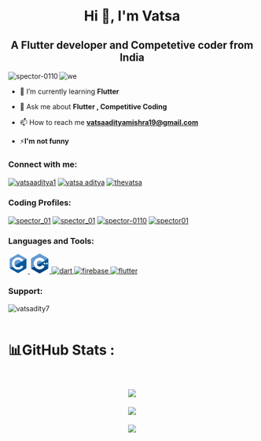 <h1 align="center">Hi 👋, I'm Vatsa</h1>
<h2 align="center">A Flutter developer and Competetive coder from India</h2>


<img align="right" alt="we" width="400" src="https://res.cloudinary.com/practicaldev/image/fetch/s--R5KgC1bh--/c_limit%2Cf_auto%2Cfl_progressive%2Cq_66%2Cw_880/https://dev-to-uploads.s3.amazonaws.com/i/oi2rwsde00xo9ou6jwsl.gif">  

<p align="left"> <img src="https://komarev.com/ghpvc/?username=spector-0110&label=Profile%20views&color=0e75b6&style=flat" alt="spector-0110" /> </p>

- 🌱 I’m currently learning **Flutter**

- 💬 Ask me about **Flutter , Competitive Coding**

- 📫 How to reach me **vatsaadityamishra19@gmail.com**

- ⚡**I'm not funny**

<h3 align="left">Connect with me:</h3>
<p align="left">
<a href="https://twitter.com/vatsaaditya1" target="blank"><img align="center" src="https://raw.githubusercontent.com/rahuldkjain/github-profile-readme-generator/master/src/images/icons/Social/twitter.svg" alt="vatsaaditya1" height="30" width="40" /></a>
<a href="https://linkedin.com/in/vatsa aditya" target="blank"><img align="center" src="https://raw.githubusercontent.com/rahuldkjain/github-profile-readme-generator/master/src/images/icons/Social/linked-in-alt.svg" alt="vatsa aditya" height="30" width="40" /></a>
<a href="https://instagram.com/thevatsa" target="blank"><img align="center" src="https://raw.githubusercontent.com/rahuldkjain/github-profile-readme-generator/master/src/images/icons/Social/instagram.svg" alt="thevatsa" height="30" width="40" /></a>
<h3 >Coding Profiles:</h3> 
<a href="https://www.codechef.com/users/spector_01" target="blank"><img align="center" src="https://cdn.jsdelivr.net/npm/simple-icons@3.1.0/icons/codechef.svg" alt="spector_01" height="30" width="40" /></a>
<a href="https://codeforces.com/profile/spector_01" target="blank"><img align="center" src="https://raw.githubusercontent.com/rahuldkjain/github-profile-readme-generator/master/src/images/icons/Social/codeforces.svg" alt="spector_01" height="30" width="40" /></a>
<a href="https://www.leetcode.com/spector-0110" target="blank"><img align="center" src="https://raw.githubusercontent.com/rahuldkjain/github-profile-readme-generator/master/src/images/icons/Social/leet-code.svg" alt="spector-0110" height="30" width="40" /></a>
<a href="https://auth.geeksforgeeks.org/user/spectorv1uh" target="blank"><img align="center" src="https://raw.githubusercontent.com/rahuldkjain/github-profile-readme-generator/master/src/images/icons/Social/geeks-for-geeks.svg" alt="spector01" height="30" width="40" /></a>
</p>

<h3 align="left">Languages and Tools:</h3>
<p align="left"> <a href="https://www.cprogramming.com/" target="_blank" rel="noreferrer"> <img src="https://raw.githubusercontent.com/devicons/devicon/master/icons/c/c-original.svg" alt="c" width="40" height="40"/> </a> <a href="https://www.w3schools.com/cpp/" target="_blank" rel="noreferrer"> <img src="https://raw.githubusercontent.com/devicons/devicon/master/icons/cplusplus/cplusplus-original.svg" alt="cplusplus" width="40" height="40"/> </a> <a href="https://dart.dev" target="_blank" rel="noreferrer"> <img src="https://www.vectorlogo.zone/logos/dartlang/dartlang-icon.svg" alt="dart" width="40" height="40"/> </a> <a href="https://firebase.google.com/" target="_blank" rel="noreferrer"> <img src="https://www.vectorlogo.zone/logos/firebase/firebase-icon.svg" alt="firebase" width="40" height="40"/> </a> <a href="https://flutter.dev" target="_blank" rel="noreferrer"> <img src="https://www.vectorlogo.zone/logos/flutterio/flutterio-icon.svg" alt="flutter" width="40" height="40"/> </a> </p>

<h3 align="left">Support:</h3>
<p><a href="https://www.buymeacoffee.com/vatsaadity7"> <img align="left" src="https://cdn.buymeacoffee.com/buttons/v2/default-yellow.png" height="50" width="210" alt="vatsadity7" /></a></p><br><br>

# 📊GitHub Stats :
<p align="center">
<a href="https://github.com/spector-0110">
  <br>
  <br>
  <img height="180em" src="https://github-readme-stats-eight-theta.vercel.app/api?username=spector-0110&show_icons=true&theme=algolia&include_all_commits=true&count_private=true"/>
  <br>
  <br>
  <img height="180em" src="https://github-readme-stats-eight-theta.vercel.app/api/top-langs/?username=spector-0110&layout=compact&langs_count=8&theme=algolia"/>
  <br>
  <br>
  <img height="180em" src="https://github-readme-streak-stats.herokuapp.com/?user=spector-0110&theme=tokyonight"/>	
</a>
</p>

